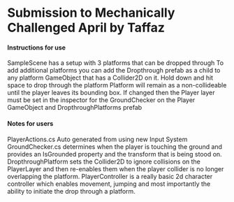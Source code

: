 # Submission to Mechanically Challenged April by Taffaz

#### Instructions for use

SampleScene has a setup with 3 platforms that can be dropped through
To add additional platforms you can add the Dropthrough prefab as a child to any platform GameObject that has a Collider2D on it.
Hold down and hit space to drop through the platform
Platform will remain as a non-collideable until the player leaves its bounding box.
If changed then the Player layer must be set in the inspector for the GroundChecker on the Player GameObject and DropthroughPlatforms prefab

#### Notes for users
PlayerActions.cs Auto generated from using new Input System
GroundChecker.cs determines when the player is touching the ground and provides an IsGrounded property and the transform that is being stood on.
DropthroughPlatform sets the Collider2D to ignore collisions on the PlayerLayer and then re-enables them when the player collider is no longer overlapping the platform.
PlayerController is a really basic 2d character controller which enables movement, jumping and most importantly the ability to initiate the drop through a platform.